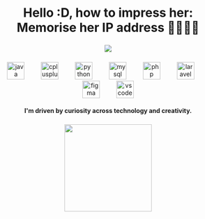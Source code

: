 <h1 align="center">Hello :D, how to impress her: <br>Memorise her IP address 👨🏻‍💻👾</h1>

###

<div align="center">
  <img src="https://visitor-badge.laobi.icu/badge?page_id=ker-mari.ker-mari&left_text=traveler"  />
</div>

###

<div align="center">
  <img src="https://cdn.jsdelivr.net/gh/devicons/devicon/icons/java/java-original.svg" height="40" alt="java logo"  />
  <img width="30" />
  <img src="https://cdn.jsdelivr.net/gh/devicons/devicon/icons/cplusplus/cplusplus-original.svg" height="40" alt="cplusplus logo"  />
  <img width="30" />
  <img src="https://cdn.jsdelivr.net/gh/devicons/devicon/icons/python/python-original.svg" height="40" alt="python logo"  />
  <img width="30" />
  <img src="https://cdn.jsdelivr.net/gh/devicons/devicon/icons/mysql/mysql-original.svg" height="40" alt="mysql logo"  />
  <img width="30" />
  <img src="https://cdn.jsdelivr.net/gh/devicons/devicon/icons/php/php-original.svg" height="40" alt="php logo"  />
  <img width="30" />
  <img src="https://cdn.jsdelivr.net/gh/devicons/devicon/icons/laravel/laravel-original.svg" height="40" alt="laravel logo"  />
  <img width="30" />
  <img src="https://cdn.jsdelivr.net/gh/devicons/devicon/icons/figma/figma-original.svg" height="40" alt="figma logo"  />
  <img width="30" />
  <img src="https://cdn.jsdelivr.net/gh/devicons/devicon/icons/vscode/vscode-original.svg" height="40" alt="vscode logo"  />
</div>

<br>
<div align="center" style="font-weight: bold;">
  <strong>I'm driven by curiosity across technology and creativity.</strong>
</div>

<!--
<div align="center">
  <img src="https://github-readme-stats.vercel.app/api?username=ker-mari&hide_title=false&hide_rank=false&show_icons=true&include_all_commits=true&count_private=true&disable_animations=false&theme=dracula&locale=en&hide_border=false&order=1" height="150" alt="stats graph"  />
  <img src="https://github-readme-stats.vercel.app/api/top-langs?username=ker-mari&locale=en&hide_title=false&layout=compact&card_width=320&langs_count=5&theme=dracula&hide_border=false&order=2" height="150" alt="languages graph"  />
</div>
-->
###

<div align="center">
  <img height="200" src="https://media.giphy.com/media/v1.Y2lkPTc5MGI3NjExZGY2YmJ3Yjg3eXRvc2MzZGpsemw3MXhkc3BxajM4cW1rMWNlMGFiaiZlcD12MV9naWZzX3NlYXJjaCZjdD1n/dISk854tQqGKHFm88e/giphy.gif"  />
</div>

###

